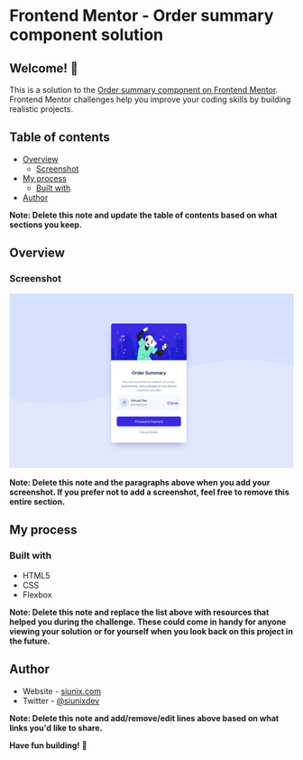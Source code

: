# Frontend Mentor - Order summary component solution

## Welcome! 👋

This is a solution to the [Order summary component on Frontend Mentor](https://www.frontendmentor.io/challenges/order-summary-component-QlPmajDUj). Frontend Mentor challenges help you improve your coding skills by building realistic projects.

## Table of contents

- [Overview](#overview)
  - [Screenshot](#screenshot)
- [My process](#my-process)
  - [Built with](#built-with)
- [Author](#author)

**Note: Delete this note and update the table of contents based on what sections you keep.**

## Overview

### Screenshot

![Screenshot](sc/1.png)

**Note: Delete this note and the paragraphs above when you add your screenshot. If you prefer not to add a screenshot, feel free to remove this entire section.**

## My process

### Built with

- HTML5
- CSS
- Flexbox

**Note: Delete this note and replace the list above with resources that helped you during the challenge. These could come in handy for anyone viewing your solution or for yourself when you look back on this project in the future.**

## Author

- Website - [siunix.com](https://www.siunix.com)
- Twitter - [@siunixdev](https://twitter.com/siunixdev)

**Note: Delete this note and add/remove/edit lines above based on what links you'd like to share.**

**Have fun building!** 🚀